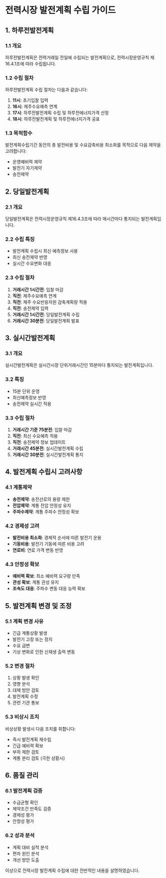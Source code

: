 # 전력시장 발전계획 수립 가이드

## 1. 하루전발전계획

### 1.1 개요
하루전발전계획은 전력거래일 전일에 수립되는 발전계획으로, 전력시장운영규칙 제16.4.1조에 따라 수립됩니다.

### 1.2 수립 절차
하루전발전계획 수립 절차는 다음과 같습니다:

1. **11시**: 초기입찰 입력
2. **16시**: 제주수요예측 연계
3. **17시**: 하루전발전계획 수립 및 하루전에너지가격 산정
4. **18시**: 하루전발전계획 및 하루전에너지가격 공표

### 1.3 목적함수
발전계획수립기간 동안의 총 발전비용 및 수요감축비용 최소화를 목적으로 다음 제약을 고려합니다:
- 운영예비력 제약
- 발전기 자기제약
- 송전제약

## 2. 당일발전계획

### 2.1 개요
당일발전계획은 전력시장운영규칙 제16.4.3조에 따라 매시간마다 통지되는 발전계획입니다.

### 2.2 수립 특징
- 발전계획 수립시 최신 예측정보 사용
- 최신 송전제약 반영
- 실시간 수요변화 대응

### 2.3 수립 절차
1. **거래시간 1시간전**: 입찰 마감
2. **직전**: 제주수요예측 연계
3. **직전**: 제주 수요반응자원 감축계획량 적용
4. **직전**: 송전제약 입력
5. **거래시간 1시간전**: 당일발전계획 수립
6. **거래시간 30분전**: 당일발전계획 발표

## 3. 실시간발전계획

### 3.1 개요
실시간발전계획은 실시간시장 단위거래시간인 15분마다 통지되는 발전계획입니다.

### 3.2 특징
- 15분 단위 운영
- 최신예측정보 반영
- 송전제약 실시간 적용

### 3.3 수립 절차
1. **거래시간 기준 75분전**: 입찰 마감
2. **직전**: 최신 수요예측 적용
3. **직전**: 송전제약 정보 업데이트
4. **거래시간 45분전**: 실시간발전계획 수립
5. **거래시간 30분전**: 실시간발전계획 통지

## 4. 발전계획 수립시 고려사항

### 4.1 계통제약
- **송전제약**: 송전선로의 용량 제한
- **전압제약**: 계통 전압 안정성 유지
- **주파수제약**: 계통 주파수 안정성 확보

### 4.2 경제성 고려
- **발전비용 최소화**: 경제적 순서에 따른 발전기 운용
- **기동비용**: 발전기 기동에 따른 비용 고려
- **연료비**: 연료 가격 변동 반영

### 4.3 안정성 확보
- **예비력 확보**: 최소 예비력 요구량 만족
- **관성 확보**: 계통 관성 유지
- **조속도 대응**: 주파수 변동 대응 능력 확보

## 5. 발전계획 변경 및 조정

### 5.1 계획 변경 사유
- 긴급 계통상황 발생
- 발전기 고장 또는 정지
- 수요 급변
- 기상 변화로 인한 신재생 출력 변동

### 5.2 변경 절차
1. 상황 발생 확인
2. 영향 분석
3. 대체 방안 검토
4. 발전계획 수정
5. 관련 기관 통보

### 5.3 비상시 조치
비상상황 발생시 다음 조치를 취합니다:
- 즉시 발전계획 재수립
- 긴급 예비력 확보
- 부하 제한 검토
- 계통 분리 검토 (극한 상황시)

## 6. 품질 관리

### 6.1 발전계획 검증
- 수급균형 확인
- 제약조건 만족도 검증
- 경제성 평가
- 안정성 평가

### 6.2 성과 분석
- 계획 대비 실적 분석
- 편차 원인 분석
- 개선 방안 도출

이상으로 전력시장 발전계획 수립에 대한 전반적인 내용을 설명하였습니다.
